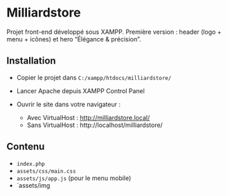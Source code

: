 # Milliardstore

Projet front-end développé sous XAMPP.
Première version : header (logo + menu + icônes) et hero “Élégance & précision”.

## Installation
- Copier le projet dans `C:/xampp/htdocs/milliardstore/`
- Lancer Apache depuis XAMPP Control Panel
- Ouvrir le site dans votre navigateur :

  - Avec VirtualHost : http://milliardstore.local/
  - Sans VirtualHost : http://localhost/milliardstore/

## Contenu
- `index.php`
- `assets/css/main.css`
- `assets/js/app.js` (pour le menu mobile)
- `assets/img
